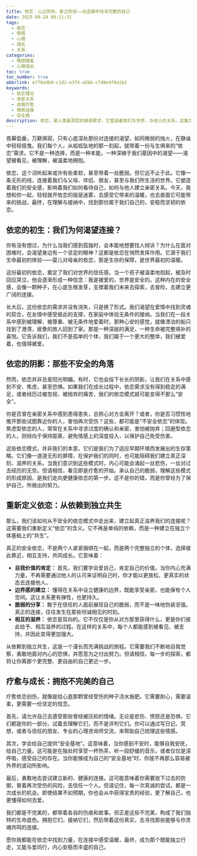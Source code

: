 ```yaml
---
title: 依恋：心之所向，爱之所安——在连接中找寻完整的自己
date: 2025-09-24 09:21:31
tags:
  - 依恋
  - 情感
  - 心理
  - 成长
  - 关系
categories:
  - 情感随笔
  - 心理成长
toc: true
toc_number: true
abbrlink: e7f8a9b0-c1d2-e3f4-a5b6-c7d8e9f0a1b2
keywords:
  - 依恋理论
  - 亲密关系
  - 自我疗愈
  - 情感连接
  - 安全感
description: 依恋，是人类最深层的情感需求，它塑造着我们与世界、与他人的关系。这篇文章将带你走进依恋的内心世界，从渴望连接的本能，到面对不安全感的勇气，再到学会独立共生的智慧。愿我们都能在理解与疗愈中，找到那份属于自己的，温暖而坚韧的依恋。
---
```


夜幕低垂，万籁俱寂，只有心底深处那份对连接的渴望，如同微弱的烛火，在静谧中轻轻摇曳。我们每个人，从呱呱坠地的那一刻起，就带着一份与生俱来的“依恋”需求。它不是一种选择，而是一种本能，一种深植于我们基因中的渴望——渴望被看见，被理解，被温柔地拥抱。

依恋，这个词听起来或许有些柔软，甚至带着一丝脆弱。但它远不止于此。它像一条无形的线，连接着我们与父母、伴侣、朋友，甚至与我们所生活的世界。它塑造着我们的安全感，影响着我们如何看待自己，如何与他人建立亲密关系。今天，我想和你一起，轻轻拨开依恋的层层迷雾，去感受它带来的温暖，也去直面它可能带来的挑战，最终，在理解与接纳中，找到那份属于我们自己的，安稳而坚韧的依恋。

## 依恋的初生：我们为何渴望连接？

你有没有想过，为什么当我们感到孤独时，会本能地想要找人倾诉？为什么在面对困难时，会渴望身边有一个坚定的眼神？这都是依恋在悄然发挥作用。它源于我们生命最初的体验——婴儿对母亲的依恋，那是生存的保障，是世界最初的温暖。

这份最初的依恋，奠定了我们对世界的信任感。当一个孩子被温柔地抱起，被及时回应哭泣，他会逐渐形成一种信念：我是被爱的，世界是安全的。这种内在的安全感，会像一颗种子，在心底生根发芽，支撑着我们未来去探索，去冒险，去建立更广阔的连接。

长大后，这份依恋的需求并没有消失，只是换了形式。我们渴望在爱情中找到灵魂的契合，在友情中感受彼此的支撑，在家庭中体验无条件的接纳。当我们在一段关系中感到被理解、被尊重、被无条件地爱着时，那种心安的感觉，就像漂泊的船只找到了港湾，疲惫的旅人回到了家。那是一种深层的满足，一种生命被完整填补的喜悦。它告诉我们，我们不是孤单的个体，我们属于一个更大的整体，我们被爱着，也值得被爱。

## 依恋的阴影：那些不安全的角落

然而，依恋并非总是阳光明媚。有时，它也会投下长长的阴影，让我们在关系中感到不安、焦虑，甚至恐惧。如果我们在成长过程中，依恋需求没有得到稳定的满足，或者经历过被忽视、被抛弃的痛苦，我们的依恋模式就可能变得不那么“安全”。

你是否曾在亲密关系中感到患得患失，总担心对方会离开？或者，你是否习惯性地推开那些试图靠近你的人，害怕再次受伤？这些，都可能是“不安全依恋”的体现。焦虑型依恋的人，常常在关系中寻求过度的确认和亲密，害怕被抛弃；回避型依恋的人，则倾向于保持距离，避免情感上的深度投入，以保护自己免受伤害。

这些依恋模式，并非我们的本意，它们是我们为了适应早期环境而发展出的生存策略。它们像一道道无形的屏障，在保护我们的同时，也可能阻碍我们建立真正深刻、滋养的关系。当我们意识到这些模式时，内心可能会涌起一丝悲伤，一丝对过去经历的无奈。但请相信，看见即是疗愈的开始。承认自己的脆弱，理解这些模式的形成原因，是我们走向更健康依恋的第一步。这不是你的错，而是你曾经为了保护自己，所做出的努力。

## 重新定义依恋：从依赖到独立共生

那么，我们该如何从不安全的依恋模式中走出来，建立起真正滋养我们的连接呢？这需要我们重新定义“依恋”的含义。它不再是单纯的依赖，而是一种建立在独立个体基础上的“共生”。

真正的安全依恋，不是两个人紧紧捆绑在一起，而是两个完整独立的个体，选择彼此靠近，相互支持，共同成长。它意味着：

*   **自我价值的肯定：** 首先，我们要学会爱自己，肯定自己的价值。当你内心充满力量，不再需要通过他人的认可来证明自己时，你才能以更放松、更真实的状态去连接他人。
*   **边界感的建立：** 懂得在关系中设立健康的边界，既能享受亲密，也能保有个人空间。这让关系更有弹性，也更持久。
*   **脆弱的分享：** 敢于在信任的人面前展现自己的脆弱，而不是一味地伪装坚强。真正的连接，往往发生在那些坦诚相见的时刻。
*   **相互的滋养：** 依恋是双向的。它不仅仅是你从对方那里获得什么，更是你们彼此给予、相互滋养的过程。在这样的关系中，每个人都能感到被看见、被支持，并因此变得更加强大。

从依赖到独立共生，这是一个漫长而充满挑战的旅程。它需要我们不断地自我觉察，勇敢地面对内心的恐惧，并愿意为之付出努力。但请相信，每一步的探索，都将让你离那个更完整、更自由的自己更近一步。

## 疗愈与成长：拥抱不完美的自己

疗愈依恋创伤，就像是给心底那颗曾经受伤的种子浇水施肥。它需要耐心，需要温柔，更需要一份坚定的信念。

首先，请允许自己去感受那些曾经被压抑的情绪。无论是悲伤、愤怒还是恐惧，它们都是你的一部分。试着去理解它们，而不是评判它们。你可以通过写日记、冥想，或者与信任的朋友、专业的心理咨询师交流，来帮助自己梳理这些情感。

其次，学会给自己提供“安全基地”。这意味着，当你感到不安时，能够自我安抚，给自己力量。这可能是在独处时享受一杯热茶，听一段舒缓的音乐，或者仅仅是深呼吸，感受自己的存在。当你能够成为自己的“安全基地”时，你就不再那么容易被外界的波动所影响。

最后，勇敢地去尝试建立新的、健康的连接。这可能意味着你需要放下过去的防御，冒着再次受伤的风险，去信任一个人。但请记住，每一次真诚的尝试，都是一次成长的机会。即使结果不如预期，你也会从中获得宝贵的经验，更了解自己，也更懂得如何去爱。

我们都是不完美的，都带着各自的伤痕和故事。但正是这些不完美，构成了我们独特的生命底色。拥抱它们，接纳它们，然后带着这份真实，去寻找那些能够与你灵魂共鸣的连接。

愿你我都能在依恋中找到力量，在连接中感受温暖，最终，成为那个既能独立行走，又能与爱同行，内心安稳而丰盛的自己。